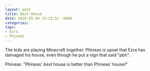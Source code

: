 ```yaml
---
layout: post
title: Best House
date: 2020-05-04 15:23:51 -0400
categories:
tags:
- Ezra
- Phineas
---
```


The kids are playing Minecraft together. Phineas is upset that Ezra has damaged his house, even though he put a sign that said "pbh".

Phineas: "Phineas' _best_ house is better than Phineas' house!"
